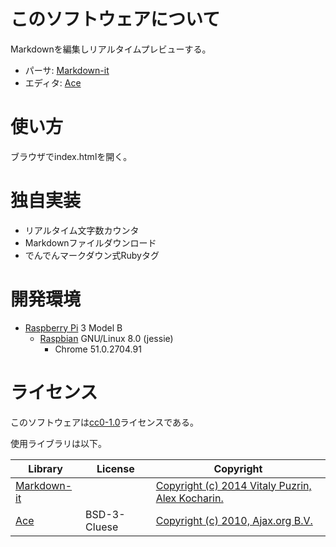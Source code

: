 # このソフトウェアについて

Markdownを編集しリアルタイムプレビューする。

* パーサ: [Markdown-it]
* エディタ: [Ace]

# 使い方

ブラウザでindex.htmlを開く。

# 独自実装

* リアルタイム文字数カウンタ
* Markdownファイルダウンロード
* でんでんマークダウン式Rubyタグ

# 開発環境

* [Raspberry Pi](https://ja.wikipedia.org/wiki/Raspberry_Pi) 3 Model B
    * [Raspbian](http://ytyaru.hatenablog.com/entry/2016/12/01/100000) GNU/Linux 8.0 (jessie)
        * Chrome 51.0.2704.91

# ライセンス

このソフトウェアは[cc0-1.0](LICENSE.txt)ライセンスである。

使用ライブラリは以下。

Library|License|Copyright
-------|-------|---------
[Markdown-it]||[Copyright (c) 2014 Vitaly Puzrin, Alex Kocharin.](https://github.com/markdown-it/markdown-it/blob/master/LICENSE)
[Ace]|BSD-3-Cluese|[Copyright (c) 2010, Ajax.org B.V.](https://github.com/ajaxorg/ace/blob/master/LICENSE)

[Markdown-it]: https://github.com/markdown-it/markdown-it
[Ace]: https://github.com/ajaxorg/ace
